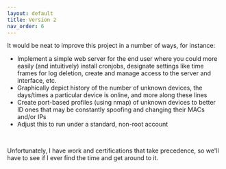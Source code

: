 ```yaml
---
layout: default
title: Version 2
nav_order: 6
---
```


It would be neat to improve this project in a number of ways, for instance:

- Implement a simple web server for the end user where you could more easily (and intuitively) install cronjobs, designate settings like time frames for log deletion, create and manage access to the server and interface, etc.
- Graphically depict history of the number of unknown devices, the days/times a particular device is online, and more along these lines
- Create port-based profiles (using nmap) of unknown devices to better ID ones that may be constantly spoofing and changing their MACs and/or IPs
- Adjust this to run under a standard, non-root account
<br>

Unfortunately, I have  work and certifications that take precedence, so we'll have to see if I ever find the time and get around to it.
<br><br>
